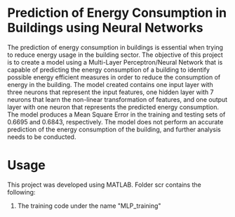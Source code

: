 # Prediction of Energy Consumption in Buildings using Neural Networks 
The prediction of energy consumption in buildings is essential when trying to reduce energy usage in the building sector. The objective of this project is to create a model using a Multi-Layer Perceptron/Neural Network that is capable of predicting the energy consumption of a building to identify possible energy efficient  measures in order to reduce the consumption of energy in the building. The model created contains one input layer with three neurons that represent the input features, one hidden layer with 7 neurons that learn the non-linear transformation of features, and one output layer with one neuron that represents the predicted energy consumption. The model produces a Mean Square Error in the training and testing sets of 0.6695 and 0.6843, respectively. The model does not perform an accurate prediction of the energy consumption of the building, and further analysis needs to be conducted.  


# Usage
This project was developed using MATLAB. Folder scr contains the following: 
1. The training code under the name "MLP_training" 
 
 
